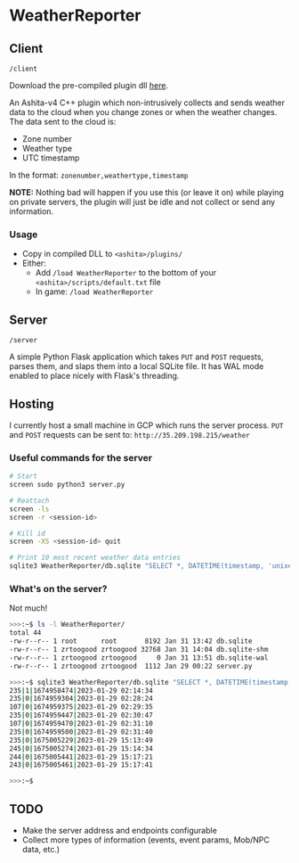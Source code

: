 # WeatherReporter

## Client

`/client`

Download the pre-compiled plugin dll [here](https://github.com/zach2good/WeatherReporter/raw/main/client/Release/WeatherReporter.dll).

An Ashita-v4 C++ plugin which non-intrusively collects and sends weather data to the cloud when you change zones or when the weather changes. The data sent to the cloud is:

- Zone number
- Weather type
- UTC timestamp

In the format: `zonenumber,weathertype,timestamp`

**NOTE:** Nothing bad will happen if you use this (or leave it on) while playing on private servers, the plugin will just be idle and not collect or send any information.

### Usage

- Copy in compiled DLL to `<ashita>/plugins/`
- Either:
  - Add `/load WeatherReporter` to the bottom of your `<ashita>/scripts/default.txt` file
  - In game: `/load WeatherReporter`

## Server

`/server`

A simple Python Flask application which takes `PUT` and `POST` requests, parses them, and slaps them into a local SQLite file.
It has WAL mode enabled to place nicely with Flask's threading.

## Hosting

I currently host a small machine in GCP which runs the server process. `PUT` and `POST` requests can be sent to: `http://35.209.198.215/weather`

### Useful commands for the server

```sh
# Start
screen sudo python3 server.py

# Reattach
screen -ls
screen -r <session-id>

# Kill id
screen -XS <session-id> quit

# Print 10 most recent weather data entries
sqlite3 WeatherReporter/db.sqlite "SELECT *, DATETIME(timestamp, 'unixepoch') FROM weather_data ORDER BY timestamp DESC LIMIT 10;"
```

### What's on the server?

Not much!

```sh
>>>:~$ ls -l WeatherReporter/
total 44
-rw-r--r-- 1 root      root       8192 Jan 31 13:42 db.sqlite
-rw-r--r-- 1 zrtoogood zrtoogood 32768 Jan 31 14:04 db.sqlite-shm
-rw-r--r-- 1 zrtoogood zrtoogood     0 Jan 31 13:51 db.sqlite-wal
-rw-r--r-- 1 zrtoogood zrtoogood  1112 Jan 29 00:22 server.py

>>>:~$ sqlite3 WeatherReporter/db.sqlite "SELECT *, DATETIME(timestamp, 'unixepoch') FROM weather_data ORDER BY timestamp ASC LIMIT 10;"
235|1|1674958474|2023-01-29 02:14:34
235|0|1674959304|2023-01-29 02:28:24
107|0|1674959375|2023-01-29 02:29:35
235|0|1674959447|2023-01-29 02:30:47
107|0|1674959470|2023-01-29 02:31:10
235|0|1674959500|2023-01-29 02:31:40
235|0|1675005229|2023-01-29 15:13:49
245|0|1675005274|2023-01-29 15:14:34
244|0|1675005441|2023-01-29 15:17:21
243|0|1675005461|2023-01-29 15:17:41

>>>:~$ 
```

## TODO

- Make the server address and endpoints configurable
- Collect more types of information (events, event params, Mob/NPC data, etc.)
